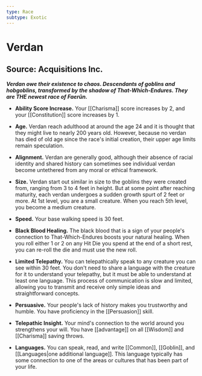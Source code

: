 ```yaml
---
type: Race
subtype: Exotic
---
```

# Verdan

## Source: Acquisitions Inc.

_**Verdan owe their existence to chaos. Descendants of goblins and hobgoblins, transformed by the shadow of That-Which-Endures. They are THE newest race of Faerûn.**_

- **Ability Score Increase.** Your [[Charisma]] score increases by 2, and your [[Constitution]] score increases by 1.

- **Age.** Verdan reach adulthood at around the age 24 and it is thought that they might live to nearly 200 years old. However, because no verdan has died of old age since the race's initial creation, their upper age limits remain speculation.

- **Alignment.** Verdan are generally good, although their absence of racial identity and shared history can sometimes see individual verdan become untethered from any moral or ethical framework.

- **Size.** Verdan start out similar in size to the goblins they were created from, ranging from 3 to 4 feet in height. But at some point after reaching maturity, each verdan undergoes a sudden growth spurt of 2 feet or more. At 1st level, you are a small creature. When you reach 5th level, you become a medium creature.

- **Speed.** Your base walking speed is 30 feet.

- **Black Blood Healing.** The black blood that is a sign of your people's connection to That-Which-Endures boosts your natural healing. When you roll either 1 or 2 on any Hit Die you spend at the end of a short rest, you can re-roll the die and must use the new roll.

- **Limited Telepathy.** You can telepathically speak to any creature you can see within 30 feet. You don't need to share a language with the creature for it to understand your telepathy, but it must be able to understand at least one language. This process of communication is slow and limited, allowing you to transmit and receive only simple ideas and straightforward concepts.

- **Persuasive.** Your people's lack of history makes you trustworthy and humble. You have proficiency in the [[Persuasion]] skill.

- **Telepathic Insight.** Your mind's connection to the world around you strengthens your will. You have [[advantage]] on all [[Wisdom]] and [[Charisma]] saving throws.

- **Languages.** You can speak, read, and write [[Common]], [[Goblin]], and [[Languages|one additional language]]. This language typically has some connection to one of the areas or cultures that has been part of your life.